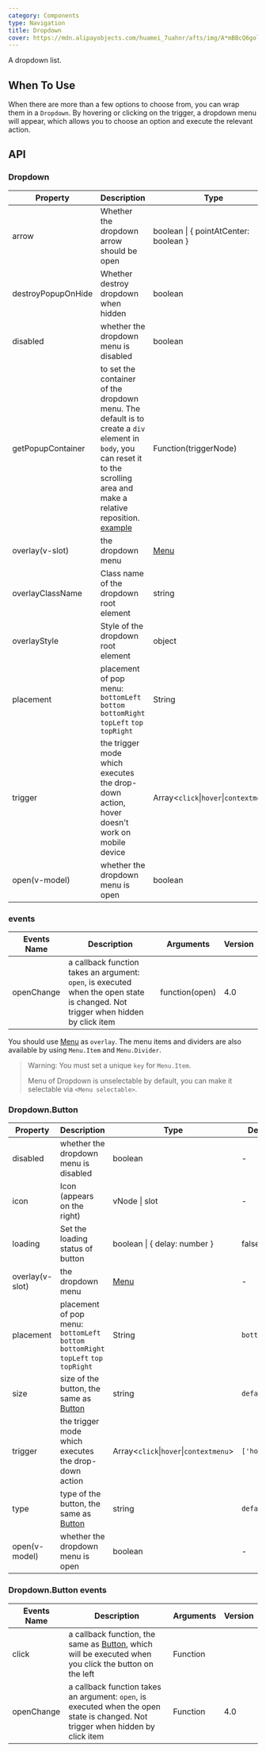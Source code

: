```yaml
---
category: Components
type: Navigation
title: Dropdown
cover: https://mdn.alipayobjects.com/huamei_7uahnr/afts/img/A*mBBcQ6goljkAAAAAAAAAAAAADrJ8AQ/original
---
```


A dropdown list.

## When To Use

When there are more than a few options to choose from, you can wrap them in a `Dropdown`. By hovering or clicking on the trigger, a dropdown menu will appear, which allows you to choose an option and execute the relevant action.

## API

### Dropdown

| Property | Description | Type | Default |  |
| --- | --- | --- | --- | --- |
| arrow | Whether the dropdown arrow should be open | boolean \| { pointAtCenter: boolean } | false | 3.3.0 |
| destroyPopupOnHide | Whether destroy dropdown when hidden | boolean | false |  |
| disabled | whether the dropdown menu is disabled | boolean | - |  |
| getPopupContainer | to set the container of the dropdown menu. The default is to create a `div` element in `body`, you can reset it to the scrolling area and make a relative reposition. [example](https://codepen.io/afc163/pen/zEjNOy?editors=0010) | Function(triggerNode) | `() => document.body` |  |
| overlay(v-slot) | the dropdown menu | [Menu](/components/menu) | - |  |
| overlayClassName | Class name of the dropdown root element | string | - |  |
| overlayStyle | Style of the dropdown root element | object | - |  |
| placement | placement of pop menu: `bottomLeft` `bottom` `bottomRight` `topLeft` `top` `topRight` | String | `bottomLeft` |  |
| trigger | the trigger mode which executes the drop-down action, hover doesn't work on mobile device | Array&lt;`click`\|`hover`\|`contextmenu`> | `['hover']` |  |
| open(v-model) | whether the dropdown menu is open | boolean | - | 4.0 |

### events

| Events Name | Description | Arguments | Version |
| --- | --- | --- | --- |
| openChange | a callback function takes an argument: `open`, is executed when the open state is changed. Not trigger when hidden by click item | function(open) | 4.0 |

You should use [Menu](/components/menu/) as `overlay`. The menu items and dividers are also available by using `Menu.Item` and `Menu.Divider`.

> Warning: You must set a unique `key` for `Menu.Item`.
>
> Menu of Dropdown is unselectable by default, you can make it selectable via `<Menu selectable>`.

### Dropdown.Button

| Property | Description | Type | Default | Version |
| --- | --- | --- | --- | --- |
| disabled | whether the dropdown menu is disabled | boolean | - |  |
| icon | Icon (appears on the right) | vNode \| slot | - | 1.5.0 |
| loading | Set the loading status of button | boolean \| { delay: number } | false | 3.0 |
| overlay(v-slot) | the dropdown menu | [Menu](/components/menu) | - |  |
| placement | placement of pop menu: `bottomLeft` `bottom` `bottomRight` `topLeft` `top` `topRight` | String | `bottomLeft` |  |
| size | size of the button, the same as [Button](/components/button) | string | `default` |  |
| trigger | the trigger mode which executes the drop-down action | Array&lt;`click`\|`hover`\|`contextmenu`> | `['hover']` |  |
| type | type of the button, the same as [Button](/components/button) | string | `default` |  |
| open(v-model) | whether the dropdown menu is open | boolean | - |  |

### Dropdown.Button events

| Events Name | Description | Arguments | Version |
| --- | --- | --- | --- |
| click | a callback function, the same as [Button](/components/button), which will be executed when you click the button on the left | Function |  |
| openChange | a callback function takes an argument: `open`, is executed when the open state is changed. Not trigger when hidden by click item | Function | 4.0 |
